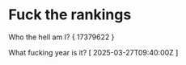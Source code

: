 # Fuck the rankings

Who the hell am I?
{ 17379622 }

What fucking year is it?
[ 2025-03-27T09:40:00Z ]
